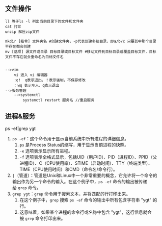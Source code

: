 ## 文件操作
```shell
ll 等于ls -l 列出当前目录下的文件和文件夹
cat 打印
unzip 解压zip文件

mkdir [指令] 文件夹名 #创建文件夹，-p代表创建多级目录，即a/b/c 只要其中那个目录不存在都会创建
mv [选项] 源文件或目录 目标目录或目标文件 #移动文件到目标目录或覆盖目标文件，目标文件不存在就会重命名为目标文件名


-->vim
	vi 进入 vi 编辑器
	:q!  q表示退出，！表示强制，不保存修改
	：wq 表示写入，q表示退出
-->服务管理
	-->systemctl
		systemctl restart 服务名 //重启服务
```

## 进程&服务
ps -ef|grep ygt
1. `ps -ef`：这个命令用于显示当前系统中所有进程的详细信息。
    1. `ps` 是Process Status的缩写，用于显示当前进程的快照。
    2. `-e` 选项表示显示所有进程。
    3. `-f` 选项表示全格式显示，包括UID（用户ID）、PID（进程ID）、PPID（父进程ID）、C（CPU使用率）、STIME（启动时间）、TTY（终端类型）、TIME（CPU使用时间）和CMD（命令名/命令行）。
2. `|`（管道）：管道是Unix和Linux中一个非常重要的概念，它允许将一个命令的输出作为另一个命令的输入。在这个例子中，`ps -ef` 命令的输出被传递给 `grep` 命令。
3. `grep ygt`：`grep` 命令用于搜索文本，并将匹配的行打印出来。
    1. 在这个例子中，`grep` 搜索 `ps -ef` 命令的输出中所有包含字符串 "ygt" 的行。
    2. 这意味着，如果某个进程的命令行或名称中包含 "ygt"，这行信息就会被 `grep` 命令打印出来。